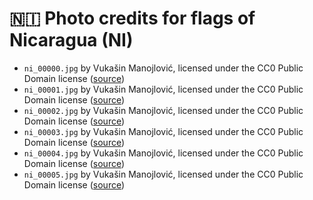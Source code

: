 # 🇳🇮 Photo credits for flags of Nicaragua (NI)

  - `ni_00000.jpg` by Vukašin Manojlović, licensed under the CC0 Public Domain license ([source](https://iamvukasin.github.com/flagwaver))
  - `ni_00001.jpg` by Vukašin Manojlović, licensed under the CC0 Public Domain license ([source](https://iamvukasin.github.com/flagwaver))
  - `ni_00002.jpg` by Vukašin Manojlović, licensed under the CC0 Public Domain license ([source](https://iamvukasin.github.com/flagwaver))
  - `ni_00003.jpg` by Vukašin Manojlović, licensed under the CC0 Public Domain license ([source](https://iamvukasin.github.com/flagwaver))
  - `ni_00004.jpg` by Vukašin Manojlović, licensed under the CC0 Public Domain license ([source](https://iamvukasin.github.com/flagwaver))
  - `ni_00005.jpg` by Vukašin Manojlović, licensed under the CC0 Public Domain license ([source](https://iamvukasin.github.com/flagwaver))
